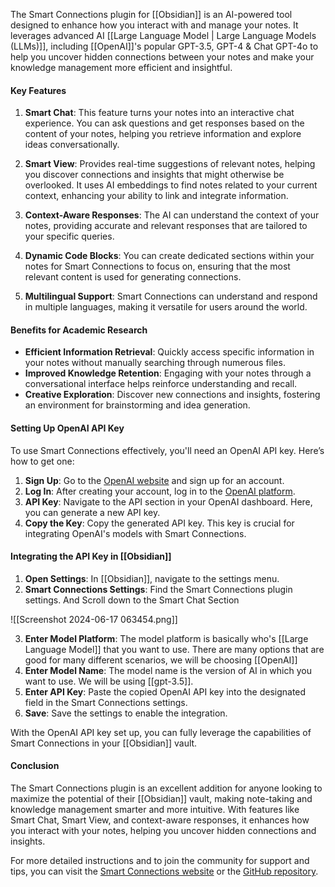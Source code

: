 The Smart Connections plugin for [[Obsidian]] is an AI-powered tool designed to enhance how you interact with and manage your notes. It leverages advanced AI [[Large Language Model | Large Language Models (LLMs)]], including [[OpenAI]]'s popular GPT-3.5, GPT-4 & Chat GPT-4o to help you uncover hidden connections between your notes and make your knowledge management more efficient and insightful.
#### Key Features

1. **Smart Chat**: This feature turns your notes into an interactive chat experience. You can ask questions and get responses based on the content of your notes, helping you retrieve information and explore ideas conversationally.
    
2. **Smart View**: Provides real-time suggestions of relevant notes, helping you discover connections and insights that might otherwise be overlooked. It uses AI embeddings to find notes related to your current context, enhancing your ability to link and integrate information.
    
3. **Context-Aware Responses**: The AI can understand the context of your notes, providing accurate and relevant responses that are tailored to your specific queries.
    
4. **Dynamic Code Blocks**: You can create dedicated sections within your notes for Smart Connections to focus on, ensuring that the most relevant content is used for generating connections.
    
5. **Multilingual Support**: Smart Connections can understand and respond in multiple languages, making it versatile for users around the world.
    

#### Benefits for Academic Research

- **Efficient Information Retrieval**: Quickly access specific information in your notes without manually searching through numerous files.
- **Improved Knowledge Retention**: Engaging with your notes through a conversational interface helps reinforce understanding and recall.
- **Creative Exploration**: Discover new connections and insights, fostering an environment for brainstorming and idea generation.

#### Setting Up OpenAI API Key

To use Smart Connections effectively, you'll need an OpenAI API key. Here’s how to get one:

1. **Sign Up**: Go to the [OpenAI website](https://beta.openai.com/signup/) and sign up for an account.
2. **Log In**: After creating your account, log in to the [OpenAI platform](https://platform.openai.com/login).
3. **API Key**: Navigate to the API section in your OpenAI dashboard. Here, you can generate a new API key.
4. **Copy the Key**: Copy the generated API key. This key is crucial for integrating OpenAI's models with Smart Connections.

#### Integrating the API Key in [[Obsidian]]

1. **Open Settings**: In [[Obsidian]], navigate to the settings menu.
2. **Smart Connections Settings**: Find the Smart Connections plugin settings. And Scroll down to the Smart Chat Section

![[Screenshot 2024-06-17 063454.png]]

3. **Enter Model Platform**: The model platform is basically who's [[Large Language Model]] that you want to use. There are many options that are good for many different scenarios, we will be choosing [[OpenAI]]
4. **Enter Model Name**: The model name is the version of AI in which you want to use. We will be using [[gpt-3.5]]. 
5. **Enter API Key**: Paste the copied OpenAI API key into the designated field in the Smart Connections settings.
6. **Save**: Save the settings to enable the integration.

With the OpenAI API key set up, you can fully leverage the capabilities of Smart Connections in your [[Obsidian]] vault.

#### Conclusion

The Smart Connections plugin is an excellent addition for anyone looking to maximize the potential of their [[Obsidian]] vault, making note-taking and knowledge management smarter and more intuitive. With features like Smart Chat, Smart View, and context-aware responses, it enhances how you interact with your notes, helping you uncover hidden connections and insights.

For more detailed instructions and to join the community for support and tips, you can visit the [Smart Connections website](https://smartconnections.app) or the [GitHub repository](https://github.com/brianpetro/obsidian-smart-connections).
